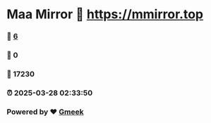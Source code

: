 # Maa Mirror :link: https://mmirror.top 
### :page_facing_up: [6](https://mmirror.top/tag.html) 
### :speech_balloon: 0 
### :hibiscus: 17230 
### :alarm_clock: 2025-03-28 02:33:50 
### Powered by :heart: [Gmeek](https://github.com/Meekdai/Gmeek)
